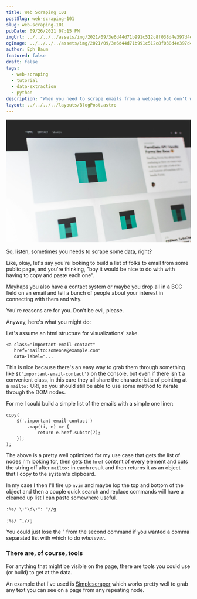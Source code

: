 ```yaml
---
title: Web Scraping 101
postSlug: web-scraping-101
slug: web-scraping-101
pubDate: 09/26/2021 07:15 PM
imgUrl: ../../../../assets/img/2021/09/3e6d44d71b991c512c8f038d4e397d4e0cf37200.jpeg
ogImage: ../../../../assets/img/2021/09/3e6d44d71b991c512c8f038d4e397d4e0cf37200.jpeg
author: Eph Baum
featured: false
draft: false
tags:
  - web-scraping
  - tutorial
  - data-extraction
  - python
description: "When you need to scrape emails from a webpage but don't want to copy-paste each one—learn the browser console magic that turns DOM manipulation into data extraction. A quick guide to web scraping with jQuery, complete with nvim cleanup commands for the final output."
layout: ../../../../layouts/BlogPost.astro
---
```


![Featured Image](../../../../assets/img/2021/09/3e6d44d71b991c512c8f038d4e397d4e0cf37200.jpeg)

So, listen, sometimes you needs to scrape some data, right?

Like, okay, let's say you're looking to build a list of folks to email from some public page, and you're thinking, "boy it would be nice to do with with having to copy and paste each one".

Mayhaps you also have a contact system or maybe you drop all in a BCC field on an email and tell a bunch of people about your interest in connecting with them and why.

You're reasons are for you. Don't be evil, please.

Anyway, here's what you might do:

Let's assume an html structure for visualizations' sake.

    <a class="important-email-contact"
       href="mailto:someone@example.com"
       data-label="...
    

This is nice because there's an easy way to grab them through something like `$('important-email-contact')` on the console, but even if there isn't a convenient class, in this care they all share the characteristic of pointing at a `mailto:` URI, so you should still be able to use some method to iterate through the DOM nodes.

For me I could build a simple list of the emails with a simple one liner:

    copy(
        $('.important-email-contact')
            .map((i, e) => { 
                return e.href.substr(7); 
        });
    );
    

The above is a pretty well optimized for my use case that gets the list of nodes I'm looking for, then gets the `href` content of every element and cuts the string off after `mailto:` in each result and then returns it as an object that I copy to the system's clipboard.

In my case I then I'll fire up `nvim` and maybe lop the top and bottom of the object and then a couple quick search and replace commands will have a cleaned up list I can paste somewhere useful.

    :%s/ \+"\d\+": "//g
    
    :%s/ ",//g
    

You could just lose the " from the second command if you wanted a comma separated list with which to do _whatever_.

### There are, of course, tools

For anything that might be visible on the page, there are tools you could use (or build) to get at the data.

An example that I've used is [Simplescraper](https://simplescraper.io/) which works pretty well to grab any text you can see on a page from any repeating node.
